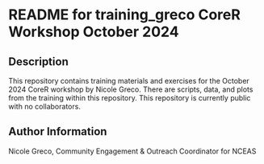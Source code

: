 # README for training_greco CoreR Workshop October 2024
## Description
This repository contains training materials and exercises for the October 2024 CoreR workshop by Nicole Greco. There are scripts, data, and plots from the training within this repository.
This repository is currently public with no collaborators.

## Author Information
Nicole Greco, Community Engagement & Outreach Coordinator for NCEAS
